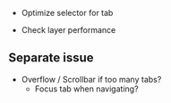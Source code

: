 - Optimize selector for tab

- Check layer performance

## Separate issue
- Overflow / Scrollbar if too many tabs?
    - Focus tab when navigating?
